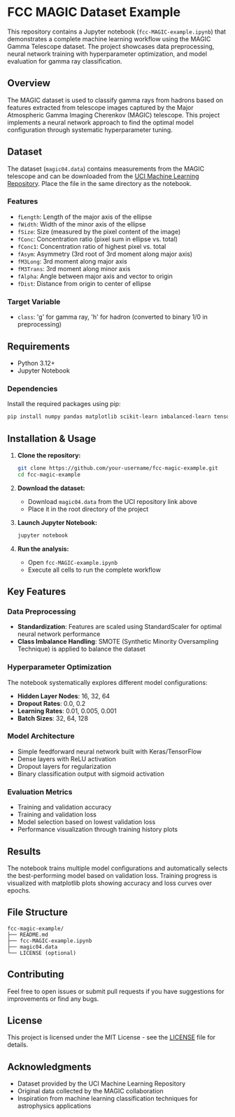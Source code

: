 # FCC MAGIC Dataset Example

This repository contains a Jupyter notebook (`fcc-MAGIC-example.ipynb`) that demonstrates a complete machine learning workflow using the MAGIC Gamma Telescope dataset. The project showcases data preprocessing, neural network training with hyperparameter optimization, and model evaluation for gamma ray classification.

## Overview

The MAGIC dataset is used to classify gamma rays from hadrons based on features extracted from telescope images captured by the Major Atmospheric Gamma Imaging Cherenkov (MAGIC) telescope. This project implements a neural network approach to find the optimal model configuration through systematic hyperparameter tuning.

## Dataset

The dataset (`magic04.data`) contains measurements from the MAGIC telescope and can be downloaded from the [UCI Machine Learning Repository](https://archive.ics.uci.edu/dataset/159/magic+gamma+telescope). Place the file in the same directory as the notebook.

### Features
- `fLength`: Length of the major axis of the ellipse
- `fWidth`: Width of the minor axis of the ellipse  
- `fSize`: Size (measured by the pixel content of the image)
- `fConc`: Concentration ratio (pixel sum in ellipse vs. total)
- `fConc1`: Concentration ratio of highest pixel vs. total
- `fAsym`: Asymmetry (3rd root of 3rd moment along major axis)
- `fM3Long`: 3rd moment along major axis
- `fM3Trans`: 3rd moment along minor axis
- `fAlpha`: Angle between major axis and vector to origin
- `fDist`: Distance from origin to center of ellipse

### Target Variable
- `class`: 'g' for gamma ray, 'h' for hadron (converted to binary 1/0 in preprocessing)

## Requirements

- Python 3.12+
- Jupyter Notebook

### Dependencies
Install the required packages using pip:

```bash
pip install numpy pandas matplotlib scikit-learn imbalanced-learn tensorflow
```

## Installation & Usage

1. **Clone the repository:**
   ```bash
   git clone https://github.com/your-username/fcc-magic-example.git
   cd fcc-magic-example
   ```

2. **Download the dataset:**
   - Download `magic04.data` from the UCI repository link above
   - Place it in the root directory of the project

3. **Launch Jupyter Notebook:**
   ```bash
   jupyter notebook
   ```

4. **Run the analysis:**
   - Open `fcc-MAGIC-example.ipynb`
   - Execute all cells to run the complete workflow

## Key Features

### Data Preprocessing
- **Standardization**: Features are scaled using StandardScaler for optimal neural network performance
- **Class Imbalance Handling**: SMOTE (Synthetic Minority Oversampling Technique) is applied to balance the dataset

### Hyperparameter Optimization
The notebook systematically explores different model configurations:
- **Hidden Layer Nodes**: 16, 32, 64
- **Dropout Rates**: 0.0, 0.2
- **Learning Rates**: 0.01, 0.005, 0.001
- **Batch Sizes**: 32, 64, 128

### Model Architecture
- Simple feedforward neural network built with Keras/TensorFlow
- Dense layers with ReLU activation
- Dropout layers for regularization
- Binary classification output with sigmoid activation

### Evaluation Metrics
- Training and validation accuracy
- Training and validation loss
- Model selection based on lowest validation loss
- Performance visualization through training history plots

## Results

The notebook trains multiple model configurations and automatically selects the best-performing model based on validation loss. Training progress is visualized with matplotlib plots showing accuracy and loss curves over epochs.

## File Structure

```
fcc-magic-example/
├── README.md
├── fcc-MAGIC-example.ipynb
├── magic04.data
└── LICENSE (optional)
```

## Contributing

Feel free to open issues or submit pull requests if you have suggestions for improvements or find any bugs.

## License

This project is licensed under the MIT License - see the [LICENSE](LICENSE) file for details.

## Acknowledgments

- Dataset provided by the UCI Machine Learning Repository
- Original data collected by the MAGIC collaboration
- Inspiration from machine learning classification techniques for astrophysics applications
